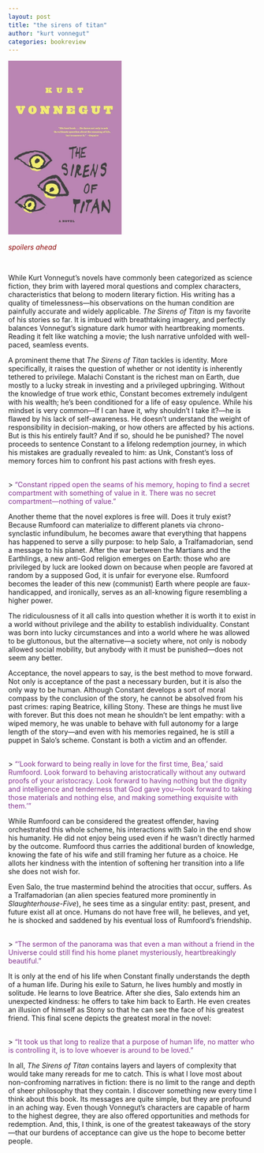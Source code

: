 ```yaml
---
layout: post
title: "the sirens of titan"
author: "kurt vonnegut"
categories: bookreview
---
```


<img src="\img\the_sirens_of_titan.jpg" width="230" max-width="50%" max-height="50%">

<br>

<font color="#8B0000"> *spoilers ahead* </font>

<br>

While Kurt Vonnegut’s novels have commonly been categorized as science fiction, they brim with layered moral questions and complex characters, characteristics that belong to modern literary fiction. His writing has a quality of timelessness—his observations on the human condition are painfully accurate and widely applicable. *The Sirens of Titan* is my favorite of his stories so far. It is imbued with breathtaking imagery, and perfectly balances Vonnegut’s signature dark humor with heartbreaking moments. Reading it felt like watching a movie; the lush narrative unfolded with well-paced, seamless events.

A prominent theme that *The Sirens of Titan* tackles is identity. More specifically, it raises the question of whether or not identity is inherently tethered to privilege. Malachi Constant is the richest man on Earth, due mostly to a lucky streak in investing and a privileged upbringing. Without the knowledge of true work ethic, Constant becomes extremely indulgent with his wealth; he’s been conditioned for a life of easy opulence. While his mindset is very common—If I can have it, why shouldn’t I take it?—he is flawed by his lack of self-awareness. He doesn’t understand the weight of responsibility in decision-making, or how others are affected by his actions. But is this his entirely fault? And if so, should he be punished? The novel proceeds to sentence Constant to a lifelong redemption journey, in which his mistakes are gradually revealed to him: as Unk, Constant’s loss of memory forces him to confront his past actions with fresh eyes.

<br>
> <font color="#83358F">“Constant ripped open the seams of his memory, hoping to find a secret compartment with something of value in it. There was no secret compartment—nothing of value.”</font>

<br>

Another theme that the novel explores is free will. Does it truly exist? Because Rumfoord can materialize to different planets via chrono-synclastic infundibulum, he becomes aware that everything that happens has happened to serve a silly purpose: to help Salo, a Tralfamadorian, send a message to his planet. After the war between the Martians and the Earthlings, a new anti-God religion emerges on Earth: those who are privileged by luck are looked down on because when people are favored at random by a supposed God, it is unfair for everyone else. Rumfoord becomes the leader of this new (communist) Earth where people are faux-handicapped, and ironically, serves as an all-knowing figure resembling a higher power.

The ridiculousness of it all calls into question whether it is worth it to exist in a world without privilege and the ability to establish individuality. Constant was born into lucky circumstances and into a world where he was allowed to be gluttonous, but the alternative—a society where, not only is nobody allowed social mobility, but anybody with it must be punished—does not seem any better.

Acceptance, the novel appears to say, is the best method to move forward. Not only is acceptance of the past a necessary burden, but it is also the only way to be human. Although Constant develops a sort of moral compass by the conclusion of the story, he cannot be absolved from his past crimes: raping Beatrice, killing Stony. These are things he must live with forever. But this does not mean he shouldn’t be lent empathy: with a wiped memory, he was unable to behave with full autonomy for a large length of the story—and even with his memories regained, he is still a puppet in Salo’s scheme. Constant is both a victim and an offender.

<br>
> <font color="#83358F">“‘Look forward to being really in love for the first time, Bea,’ said Rumfoord. Look forward to behaving aristocratically without any outward proofs of your aristocracy. Look forward to having nothing but the dignity and intelligence and tenderness that God gave you—look forward to taking those materials and nothing else, and making something exquisite with them.’”</font>

<br>

While Rumfoord can be considered the greatest offender, having orchestrated this whole scheme, his interactions with Salo in the end show his humanity. He did not enjoy being used even if he wasn’t directly harmed by the outcome. Rumfoord thus carries the additional burden of knowledge, knowing the fate of his wife and still framing her future as a choice. He allots her kindness with the intention of softening her transition into a life she does not wish for.

Even Salo, the true mastermind behind the atrocities that occur, suffers. As a Tralfamadorian (an alien species featured more prominently in *Slaughterhouse-Five*), he sees time as a singular entity: past, present, and future exist all at once. Humans do not have free will, he believes, and yet, he is shocked and saddened by his eventual loss of Rumfoord’s friendship.

<br>
> <font color="#83358F">“The sermon of the panorama was that even a man without a friend in the Universe could still find his home planet mysteriously, heartbreakingly beautiful.”</font>

<br>

It is only at the end of his life when Constant finally understands the depth of a human life. During his exile to Saturn, he lives humbly and mostly in solitude. He learns to love Beatrice. After she dies, Salo extends him an unexpected kindness: he offers to take him back to Earth. He even creates an illusion of himself as Stony so that he can see the face of his greatest friend. This final scene depicts the greatest moral in the novel:

<br>
> <font color="#83358F">“It took us that long to realize that a purpose of human life, no matter who is controlling it, is to love whoever is around to be loved.”</font>

<br>

In all, *The Sirens of Titan* contains layers and layers of complexity that would take many rereads for me to catch. This is what I love most about non-confroming narratives in fiction: there is no limit to the range and depth of sheer philosophy that they contain. I discover something new every time I think about this book. Its messages are quite simple, but they are profound in an aching way. Even though Vonnegut’s characters are capable of harm to the highest degree, they are also offered opportunities and methods for redemption. And, this, I think, is one of the greatest takeaways of the story—that our burdens of acceptance can give us the hope to become better people.
